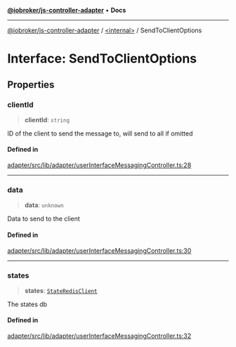 [**@iobroker/js-controller-adapter**](../../README.md) • **Docs**

***

[@iobroker/js-controller-adapter](../../globals.md) / [\<internal\>](../README.md) / SendToClientOptions

# Interface: SendToClientOptions

## Properties

### clientId

> **clientId**: `string`

ID of the client to send the message to, will send to all if omitted

#### Defined in

[adapter/src/lib/adapter/userInterfaceMessagingController.ts:28](https://github.com/ioBroker/ioBroker.js-controller/blob/db3148f4f009815e1f45f53311ac77bd26045ce1/packages/adapter/src/lib/adapter/userInterfaceMessagingController.ts#L28)

***

### data

> **data**: `unknown`

Data to send to the client

#### Defined in

[adapter/src/lib/adapter/userInterfaceMessagingController.ts:30](https://github.com/ioBroker/ioBroker.js-controller/blob/db3148f4f009815e1f45f53311ac77bd26045ce1/packages/adapter/src/lib/adapter/userInterfaceMessagingController.ts#L30)

***

### states

> **states**: [`StateRedisClient`](../classes/StateRedisClient.md)

The states db

#### Defined in

[adapter/src/lib/adapter/userInterfaceMessagingController.ts:32](https://github.com/ioBroker/ioBroker.js-controller/blob/db3148f4f009815e1f45f53311ac77bd26045ce1/packages/adapter/src/lib/adapter/userInterfaceMessagingController.ts#L32)
